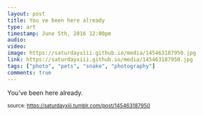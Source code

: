 ```yaml
---
layout: post
title: You ve been here already
type: art
timestamp: June 5th, 2016 12:00pm
audio: 
video: 
image: https://saturdayxiii.github.io/media/145463187950.jpg
link: https://saturdayxiii.github.io/media/145463187950.jpg
tags: ["photo", "pets", "snake", "photography"]
comments: true
---
```


You’ve been here already.
 
  
<small>source: https://saturdayxiii.tumblr.com/post/145463187950</small>